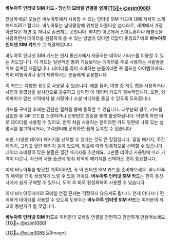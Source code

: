 **바누아투 인터넷 SIM 카드 - 당신의 모바일 연결을 쉽게 [[TG💪+ @esim1088](https://t.me/s/esim1088)]**

안녕하세요! 오늘은 바누아투에서 사용할 수 있는 인터넷 SIM 카드에 대해 자세히 소개해드리려고 합니다. 바누아투는 남태평양에 위치한 아름다운 섬나라로, 세계에서 가장 아름다운 해변 중 하나로 손꼽히는 곳입니다. 하지만 이곳에서 스마트폰이나 태블릿을 사용하면서 데이터를 원활하게 쓸 수 있는 방법이 있다면 더없이 좋겠죠? 바로 **바누아투 인터넷 SIM 카드**가 그 해결책입니다.

바누아투 인터넷 SIM 카드는 현지 통신사에서 제공하는 데이터 서비스를 이용할 수 있는 카드입니다. 이 카드는 일반적인 통화 기능보다는 데이터를 주로 사용하는 사람들을 위해 설계된 제품입니다. 데이터를 많이 소비하는 분들이라면 꼭 필요한 아이템이에요. 특히 여행객이나 장기 체류하시는 분들에게 유용합니다. 

이 카드는 다양한 용도로 사용될 수 있습니다. 예를 들어, 여행 중 지도 앱을 사용하거나 사진과 동영상을 실시간으로 공유하고 싶다면 이 데이터 카드가 필수적입니다. 또한, 와이파이가 없는 지역에서 웹 서핑이나 소셜 미디어를 즐길 수 있도록 도와줍니다. 

카드를 구매한 후에는 간단한 절차를 통해 등록할 수 있습니다. 대부분의 경우, 카드를 삽입한 후 QR 코드를 스캔하거나 전화번호 인증을 통해 활성화됩니다. 이렇게 하면 바로 데이터를 사용할 수 있어요. 만약 처음 사용하는 분이라면 카드 뒷면에 나와 있는 설명서를 참고하시거나, 고객센터에 문의하면 쉽게 등록할 수 있습니다.

또한, 다양한 데이터 패키지를 선택할 수 있다는 것도 큰 장점입니다. 일일 패키지, 주간 패키지, 그리고 월간 패키지 등이 있으며, 필요에 따라 맞춤형으로 선택할 수 있습니다. 데이터 소비량이 많은 분들은 월간 패키지를 추천해요. 그만큼 데이터 사용량에 따라 가격이 다르니, 자신의 사용 습관에 맞춰 최적의 패키지를 선택하는 것이 중요합니다.

이제 바누아투를 방문할 계획이라면, 꼭 이 인터넷 SIM 카드를 준비해보세요. 바누아투의 매력을 더욱 생생하게 느낄 수 있을 거예요. **바누아투 인터넷 SIM 카드**는 현지 통신사에서 쉽게 구매할 수 있으니, 도착 후 바로 활성화하여 사용할 수 있습니다. 

이제 바누아투에서의 모바일 연결 문제는 걱정하지 않으셔도 됩니다. 언제 어디서나 편리하게 데이터를 사용할 수 있도록 도와주는 **바누아투 인터넷 SIM 카드**는 여러분의 최고의 동반자가 될 것입니다. 

**바누아투 인터넷 SIM 카드**로 여러분의 모바일 연결을 간편하고 안전하게 만들어보세요. [[TG💪+ @esim1088](https://t.me/s/esim1088)]  

[[TG💪+ @esim1088](https://t.me/s/esim1088) ![Image](https://i.postimg.cc/Y0z9fWf4/image.png)]